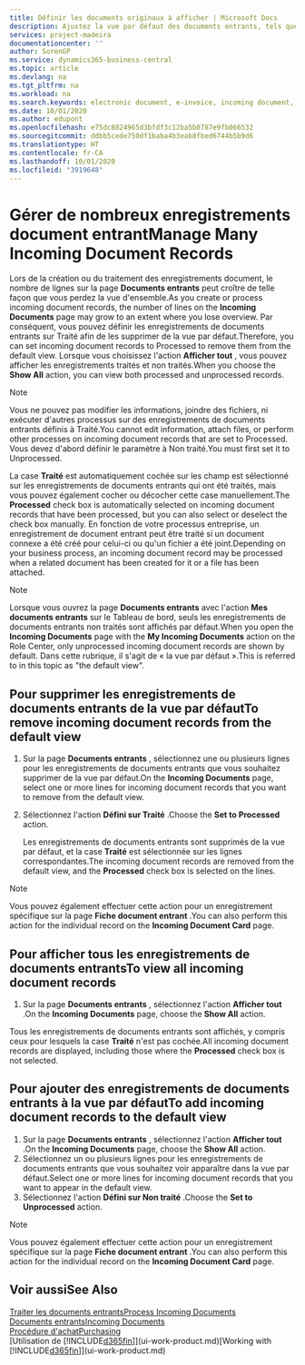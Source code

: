 ```yaml
---
title: Définir les documents originaux à afficher | Microsoft Docs
description: Ajustez la vue par défaut des documents entrants, tels que des factures électroniques, afin d'améliorer votre vue d'ensemble des enregistrements traités et non-traités.
services: project-madeira
documentationcenter: ''
author: SorenGP
ms.service: dynamics365-business-central
ms.topic: article
ms.devlang: na
ms.tgt_pltfrm: na
ms.workload: na
ms.search.keywords: electronic document, e-invoice, incoming document, OCR, ecommerce, document exchange, import invoice
ms.date: 10/01/2020
ms.author: edupont
ms.openlocfilehash: e75dc8824965d3bfdf3c12ba5b0787e9fb066532
ms.sourcegitcommit: ddbb5cede750df1baba4b3eab8fbed6744b5b9d6
ms.translationtype: HT
ms.contentlocale: fr-CA
ms.lasthandoff: 10/01/2020
ms.locfileid: "3919648"
---
```

# <a name="manage-many-incoming-document-records"></a><span data-ttu-id="d40e6-103">Gérer de nombreux enregistrements document entrant</span><span class="sxs-lookup"><span data-stu-id="d40e6-103">Manage Many Incoming Document Records</span></span>
<span data-ttu-id="d40e6-104">Lors de la création ou du traitement des enregistrements document, le nombre de lignes sur la page **Documents entrants** peut croître de telle façon que vous perdez la vue d'ensemble.</span><span class="sxs-lookup"><span data-stu-id="d40e6-104">As you create or process incoming document records, the number of lines on the **Incoming Documents** page may grow to an extent where you lose overview.</span></span> <span data-ttu-id="d40e6-105">Par conséquent, vous pouvez définir les enregistrements de documents entrants sur Traité afin de les supprimer de la vue par défaut.</span><span class="sxs-lookup"><span data-stu-id="d40e6-105">Therefore, you can set incoming document records to Processed to remove them from the default view.</span></span> <span data-ttu-id="d40e6-106">Lorsque vous choisissez l'action **Afficher tout** , vous pouvez afficher les enregistrements traités et non traités.</span><span class="sxs-lookup"><span data-stu-id="d40e6-106">When you choose the **Show All** action, you can view both processed and unprocessed records.</span></span>

> [!NOTE]  
>   <span data-ttu-id="d40e6-107">Vous ne pouvez pas modifier les informations, joindre des fichiers, ni exécuter d'autres processus sur des enregistrements de documents entrants définis à Traité.</span><span class="sxs-lookup"><span data-stu-id="d40e6-107">You cannot edit information, attach files, or perform other processes on incoming document records that are set to Processed.</span></span> <span data-ttu-id="d40e6-108">Vous devez d'abord définir le paramètre à Non traité.</span><span class="sxs-lookup"><span data-stu-id="d40e6-108">You must first set it to Unprocessed.</span></span>

<span data-ttu-id="d40e6-109">La case **Traité** est automatiquement cochée sur les champ est sélectionné sur les enregistrements de documents entrants qui ont été traités, mais vous pouvez également cocher ou décocher cette case manuellement.</span><span class="sxs-lookup"><span data-stu-id="d40e6-109">The **Processed** check box is automatically selected on incoming document records that have been processed, but you can also select or deselect the check box manually.</span></span> <span data-ttu-id="d40e6-110">En fonction de votre processus entreprise, un enregistrement de document entrant peut être traité si un document connexe a été créé pour celui-ci ou qu'un fichier a été joint.</span><span class="sxs-lookup"><span data-stu-id="d40e6-110">Depending on your business process, an incoming document record may be processed when a related document has been created for it or a file has been attached.</span></span>

> [!NOTE]  
>   <span data-ttu-id="d40e6-111">Lorsque vous ouvrez la page **Documents entrants** avec l'action **Mes documents entrants** sur le Tableau de bord, seuls les enregistrements de documents entrants non traités sont affichés par défaut.</span><span class="sxs-lookup"><span data-stu-id="d40e6-111">When you open the **Incoming Documents** page with the **My Incoming Documents** action on the Role Center, only unprocessed incoming document records are shown by default.</span></span> <span data-ttu-id="d40e6-112">Dans cette rubrique, il s'agit de « la vue par défaut ».</span><span class="sxs-lookup"><span data-stu-id="d40e6-112">This is referred to in this topic as "the default view".</span></span>

## <a name="to-remove-incoming-document-records-from-the-default-view"></a><span data-ttu-id="d40e6-113">Pour supprimer les enregistrements de documents entrants de la vue par défaut</span><span class="sxs-lookup"><span data-stu-id="d40e6-113">To remove incoming document records from the default view</span></span>
1. <span data-ttu-id="d40e6-114">Sur la page **Documents entrants** , sélectionnez une ou plusieurs lignes pour les enregistrements de documents entrants que vous souhaitez supprimer de la vue par défaut.</span><span class="sxs-lookup"><span data-stu-id="d40e6-114">On the **Incoming Documents** page, select one or more lines for incoming document records that you want to remove from the default view.</span></span>
2. <span data-ttu-id="d40e6-115">Sélectionnez l'action **Défini sur Traité** .</span><span class="sxs-lookup"><span data-stu-id="d40e6-115">Choose the **Set to Processed** action.</span></span>

    <span data-ttu-id="d40e6-116">Les enregistrements de documents entrants sont supprimés de la vue par défaut, et la case **Traité** est sélectionnée sur les lignes correspondantes.</span><span class="sxs-lookup"><span data-stu-id="d40e6-116">The incoming document records are removed from the default view, and the **Processed** check box is selected on the lines.</span></span>

> [!NOTE]  
>   <span data-ttu-id="d40e6-117">Vous pouvez également effectuer cette action pour un enregistrement spécifique sur la page **Fiche document entrant** .</span><span class="sxs-lookup"><span data-stu-id="d40e6-117">You can also perform this action for the individual record on the **Incoming Document Card** page.</span></span>

## <a name="to-view-all-incoming-document-records"></a><span data-ttu-id="d40e6-118">Pour afficher tous les enregistrements de documents entrants</span><span class="sxs-lookup"><span data-stu-id="d40e6-118">To view all incoming document records</span></span>
1. <span data-ttu-id="d40e6-119">Sur la page **Documents entrants** , sélectionnez l'action **Afficher tout** .</span><span class="sxs-lookup"><span data-stu-id="d40e6-119">On the **Incoming Documents** page, choose the **Show All** action.</span></span>

<span data-ttu-id="d40e6-120">Tous les enregistrements de documents entrants sont affichés, y compris ceux pour lesquels la case **Traité** n'est pas cochée.</span><span class="sxs-lookup"><span data-stu-id="d40e6-120">All incoming document records are displayed, including those where the **Processed** check box is not selected.</span></span>

## <a name="to-add-incoming-document-records-to-the-default-view"></a><span data-ttu-id="d40e6-121">Pour ajouter des enregistrements de documents entrants à la vue par défaut</span><span class="sxs-lookup"><span data-stu-id="d40e6-121">To add incoming document records to the default view</span></span>
1. <span data-ttu-id="d40e6-122">Sur la page **Documents entrants** , sélectionnez l'action **Afficher tout** .</span><span class="sxs-lookup"><span data-stu-id="d40e6-122">On the **Incoming Documents** page, choose the **Show All** action.</span></span>
2. <span data-ttu-id="d40e6-123">Sélectionnez un ou plusieurs lignes pour les enregistrements de documents entrants que vous souhaitez voir apparaître dans la vue par défaut.</span><span class="sxs-lookup"><span data-stu-id="d40e6-123">Select one or more lines for incoming document records that you want to appear in the default view.</span></span>
3. <span data-ttu-id="d40e6-124">Sélectionnez l'action **Défini sur Non traité** .</span><span class="sxs-lookup"><span data-stu-id="d40e6-124">Choose the **Set to Unprocessed** action.</span></span>  

> [!NOTE]  
>   <span data-ttu-id="d40e6-125">Vous pouvez également effectuer cette action pour un enregistrement spécifique sur la page **Fiche document entrant** .</span><span class="sxs-lookup"><span data-stu-id="d40e6-125">You can also perform this action for the individual record on the **Incoming Document Card** page.</span></span>

## <a name="see-also"></a><span data-ttu-id="d40e6-126">Voir aussi</span><span class="sxs-lookup"><span data-stu-id="d40e6-126">See Also</span></span>
[<span data-ttu-id="d40e6-127">Traiter les documents entrants</span><span class="sxs-lookup"><span data-stu-id="d40e6-127">Process Incoming Documents</span></span>](across-process-income-documents.md)  
[<span data-ttu-id="d40e6-128">Documents entrants</span><span class="sxs-lookup"><span data-stu-id="d40e6-128">Incoming Documents</span></span>](across-income-documents.md)  
[<span data-ttu-id="d40e6-129">Procédure d'achat</span><span class="sxs-lookup"><span data-stu-id="d40e6-129">Purchasing</span></span>](purchasing-manage-purchasing.md)  
<span data-ttu-id="d40e6-130">[Utilisation de [!INCLUDE[d365fin](includes/d365fin_md.md)]](ui-work-product.md)</span><span class="sxs-lookup"><span data-stu-id="d40e6-130">[Working with [!INCLUDE[d365fin](includes/d365fin_md.md)]](ui-work-product.md)</span></span>
